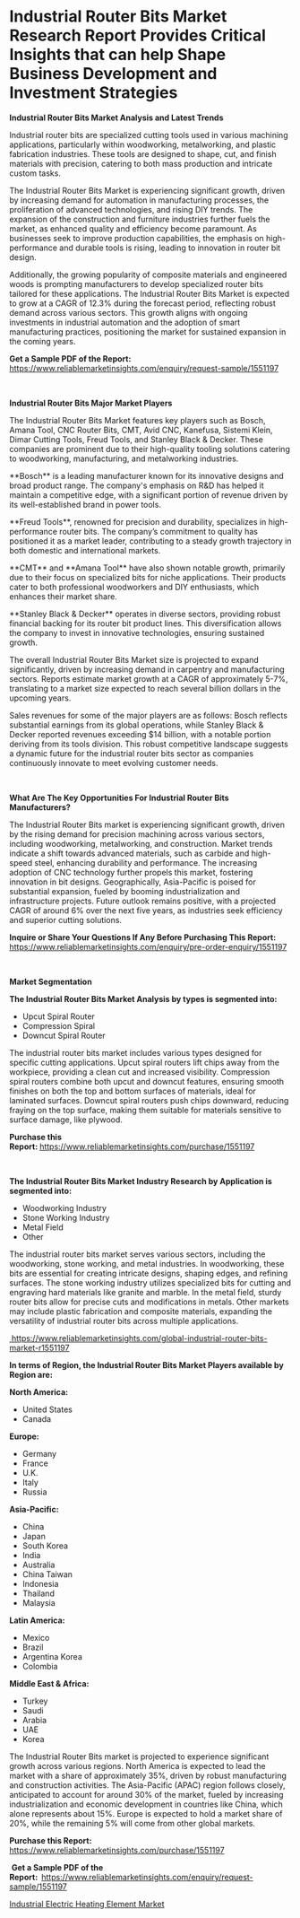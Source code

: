 <p><h1>Industrial Router Bits Market Research Report Provides Critical Insights that can help Shape Business Development and Investment Strategies</h1></p><p><strong>Industrial Router Bits Market Analysis and Latest Trends</strong></p>
<p><p>Industrial router bits are specialized cutting tools used in various machining applications, particularly within woodworking, metalworking, and plastic fabrication industries. These tools are designed to shape, cut, and finish materials with precision, catering to both mass production and intricate custom tasks.</p><p>The Industrial Router Bits Market is experiencing significant growth, driven by increasing demand for automation in manufacturing processes, the proliferation of advanced technologies, and rising DIY trends. The expansion of the construction and furniture industries further fuels the market, as enhanced quality and efficiency become paramount. As businesses seek to improve production capabilities, the emphasis on high-performance and durable tools is rising, leading to innovation in router bit design.</p><p>Additionally, the growing popularity of composite materials and engineered woods is prompting manufacturers to develop specialized router bits tailored for these applications. The Industrial Router Bits Market is expected to grow at a CAGR of 12.3% during the forecast period, reflecting robust demand across various sectors. This growth aligns with ongoing investments in industrial automation and the adoption of smart manufacturing practices, positioning the market for sustained expansion in the coming years.</p></p>
<p><strong>Get a Sample PDF of the Report:&nbsp;</strong> <a href="https://www.reliablemarketinsights.com/enquiry/request-sample/1551197?utm_campaign=2564&utm_medium=2&utm_source=Github&utm_content=ia&utm_term=08042025&utm_id=industrial-router-bits">https://www.reliablemarketinsights.com/enquiry/request-sample/1551197</a></p>
<p>&nbsp;</p>
<p><strong>Industrial Router Bits Major Market Players</strong></p>
<p><p>The Industrial Router Bits Market features key players such as Bosch, Amana Tool, CNC Router Bits, CMT, Avid CNC, Kanefusa, Sistemi Klein, Dimar Cutting Tools, Freud Tools, and Stanley Black & Decker. These companies are prominent due to their high-quality tooling solutions catering to woodworking, manufacturing, and metalworking industries.</p><p>**Bosch** is a leading manufacturer known for its innovative designs and broad product range. The company's emphasis on R&D has helped it maintain a competitive edge, with a significant portion of revenue driven by its well-established brand in power tools.</p><p>**Freud Tools**, renowned for precision and durability, specializes in high-performance router bits. The company’s commitment to quality has positioned it as a market leader, contributing to a steady growth trajectory in both domestic and international markets.</p><p>**CMT** and **Amana Tool** have also shown notable growth, primarily due to their focus on specialized bits for niche applications. Their products cater to both professional woodworkers and DIY enthusiasts, which enhances their market share.</p><p>**Stanley Black & Decker** operates in diverse sectors, providing robust financial backing for its router bit product lines. This diversification allows the company to invest in innovative technologies, ensuring sustained growth.</p><p>The overall Industrial Router Bits Market size is projected to expand significantly, driven by increasing demand in carpentry and manufacturing sectors. Reports estimate market growth at a CAGR of approximately 5-7%, translating to a market size expected to reach several billion dollars in the upcoming years.</p><p>Sales revenues for some of the major players are as follows: Bosch reflects substantial earnings from its global operations, while Stanley Black & Decker reported revenues exceeding $14 billion, with a notable portion deriving from its tools division. This robust competitive landscape suggests a dynamic future for the industrial router bits sector as companies continuously innovate to meet evolving customer needs.</p></p>
<p>&nbsp;</p>
<p><strong>What Are The Key Opportunities For Industrial Router Bits Manufacturers?</strong></p>
<p><p>The Industrial Router Bits market is experiencing significant growth, driven by the rising demand for precision machining across various sectors, including woodworking, metalworking, and construction. Market trends indicate a shift towards advanced materials, such as carbide and high-speed steel, enhancing durability and performance. The increasing adoption of CNC technology further propels this market, fostering innovation in bit designs. Geographically, Asia-Pacific is poised for substantial expansion, fueled by booming industrialization and infrastructure projects. Future outlook remains positive, with a projected CAGR of around 6% over the next five years, as industries seek efficiency and superior cutting solutions.</p></p>
<p><strong>Inquire or Share Your Questions If Any Before Purchasing This Report:</strong> <a href="https://www.reliablemarketinsights.com/enquiry/pre-order-enquiry/1551197?utm_campaign=2564&utm_medium=2&utm_source=Github&utm_content=ia&utm_term=08042025&utm_id=industrial-router-bits">https://www.reliablemarketinsights.com/enquiry/pre-order-enquiry/1551197</a></p>
<p>&nbsp;</p>
<p><strong>Market Segmentation</strong></p>
<p><strong>The Industrial Router Bits Market Analysis by types is segmented into:</strong></p>
<p><ul><li>Upcut Spiral Router</li><li>Compression Spiral</li><li>Downcut Spiral Router</li></ul></p>
<p><p>The industrial router bits market includes various types designed for specific cutting applications. Upcut spiral routers lift chips away from the workpiece, providing a clean cut and increased visibility. Compression spiral routers combine both upcut and downcut features, ensuring smooth finishes on both the top and bottom surfaces of materials, ideal for laminated surfaces. Downcut spiral routers push chips downward, reducing fraying on the top surface, making them suitable for materials sensitive to surface damage, like plywood.</p></p>
<p><strong>Purchase this Report:&nbsp;</strong><a href="https://www.reliablemarketinsights.com/purchase/1551197?utm_campaign=2564&utm_medium=2&utm_source=Github&utm_content=ia&utm_term=08042025&utm_id=industrial-router-bits">https://www.reliablemarketinsights.com/purchase/1551197</a></p>
<p>&nbsp;</p>
<p><strong>The Industrial Router Bits Market Industry Research by Application is segmented into:</strong></p>
<p><ul><li>Woodworking Industry</li><li>Stone Working Industry</li><li>Metal Field</li><li>Other</li></ul></p>
<p><p>The industrial router bits market serves various sectors, including the woodworking, stone working, and metal industries. In woodworking, these bits are essential for creating intricate designs, shaping edges, and refining surfaces. The stone working industry utilizes specialized bits for cutting and engraving hard materials like granite and marble. In the metal field, sturdy router bits allow for precise cuts and modifications in metals. Other markets may include plastic fabrication and composite materials, expanding the versatility of industrial router bits across multiple applications.</p></p>
<p><a href="https://www.reliablemarketinsights.com/global-industrial-router-bits-market-r1551197?utm_campaign=2564&utm_medium=2&utm_source=Github&utm_content=ia&utm_term=08042025&utm_id=industrial-router-bits">&nbsp;https://www.reliablemarketinsights.com/global-industrial-router-bits-market-r1551197</a></p>
<p><strong>In terms of Region, the Industrial Router Bits Market Players available by Region are:</strong></p>
<p>
    <p> <strong> North America: </strong>
        <ul>
            <li>United States</li>
            <li>Canada</li>
        </ul>
        </p> 
    <p> <strong> Europe: </strong>
        <ul>
            <li>Germany</li>
            <li>France</li>
            <li>U.K.</li>
            <li>Italy</li>
            <li>Russia</li>
        </ul>
        </p> 
    <p> <strong> Asia-Pacific: </strong>
        <ul>
            <li>China</li>
            <li>Japan</li>
            <li>South Korea</li>
            <li>India</li>
            <li>Australia</li>
            <li>China Taiwan</li>
            <li>Indonesia</li>
            <li>Thailand</li>
            <li>Malaysia</li>
        </ul>
        </p> 
    <p> <strong> Latin America: </strong>
        <ul>
            <li>Mexico</li>
            <li>Brazil</li>
            <li>Argentina Korea</li>
            <li>Colombia</li>
        </ul>
        </p> 
    <p> <strong> Middle East & Africa: </strong>
        <ul>
            <li>Turkey</li>
            <li>Saudi</li>
            <li>Arabia</li>
            <li>UAE</li>
            <li>Korea</li>
        </ul>
    </p>
    </p>
<p><p>The Industrial Router Bits market is projected to experience significant growth across various regions. North America is expected to lead the market with a share of approximately 35%, driven by robust manufacturing and construction activities. The Asia-Pacific (APAC) region follows closely, anticipated to account for around 30% of the market, fueled by increasing industrialization and economic development in countries like China, which alone represents about 15%. Europe is expected to hold a market share of 20%, while the remaining 5% will come from other global markets.</p></p>
<p><strong>Purchase this Report: </strong><a href="https://www.reliablemarketinsights.com/purchase/1551197?utm_campaign=2564&utm_medium=2&utm_source=Github&utm_content=ia&utm_term=08042025&utm_id=industrial-router-bits">https://www.reliablemarketinsights.com/purchase/1551197</a></p>
<p>&nbsp;<strong>Get a Sample PDF of the Report:&nbsp;&nbsp;</strong><a href="https://www.reliablemarketinsights.com/enquiry/request-sample/1551197?utm_campaign=2564&utm_medium=2&utm_source=Github&utm_content=ia&utm_term=08042025&utm_id=industrial-router-bits">https://www.reliablemarketinsights.com/enquiry/request-sample/1551197</a></p>
<p><strong></strong></p>
<p><p><a href="https://github.com/krinerstormy331/Market-Research-Report-List-1/blob/main/industrial-electric-heating-element-market.md?utm_campaign=2564&utm_medium=2&utm_source=Github&utm_content=ia&utm_term=08042025&utm_id=industrial-router-bits">Industrial Electric Heating Element Market</a></p></p>